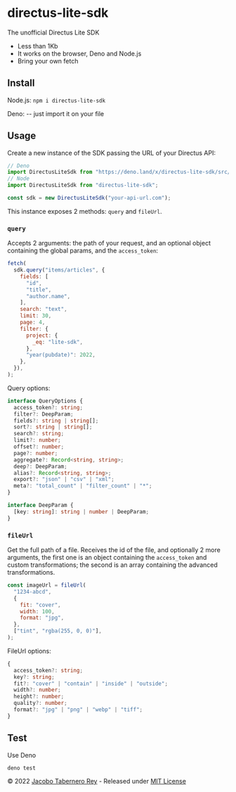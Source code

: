 # directus-lite-sdk

The unofficial Directus Lite SDK

- Less than 1Kb
- It works on the browser, Deno and Node.js
- Bring your own fetch

## Install

Node.js: `npm i directus-lite-sdk`

Deno: -- just import it on your file

## Usage

Create a new instance of the SDK passing the URL of your Directus API:

```js
// Deno
import DirectusLiteSdk from "https://deno.land/x/directus-lite-sdk/src/LiteSdk.ts";
// Node
import DirectusLiteSdk from "directus-lite-sdk";

const sdk = new DirectusLiteSdk("your-api-url.com");
```

This instance exposes 2 methods: `query` and `fileUrl`.

### `query`

Accepts 2 arguments: the path of your request, and an optional object containing
the global params, and the `access_token`:

```js
fetch(
  sdk.query("items/articles", {
    fields: [
      "id",
      "title",
      "author.name",
    ],
    search: "text",
    limit: 30,
    page: 4,
    filter: {
      project: {
        _eq: "lite-sdk",
      },
      "year(pubdate)": 2022,
    },
  }),
);
```

Query options:

```typescript
interface QueryOptions {
  access_token?: string;
  filter?: DeepParam;
  fields?: string | string[];
  sort?: string | string[];
  search?: string;
  limit?: number;
  offset?: number;
  page?: number;
  aggregate?: Record<string, string>;
  deep?: DeepParam;
  alias?: Record<string, string>;
  export?: "json" | "csv" | "xml";
  meta?: "total_count" | "filter_count" | "*";
}

interface DeepParam {
  [key: string]: string | number | DeepParam;
}
```

### `fileUrl`

Get the full path of a file. Receives the id of the file, and optionally 2 more
arguments, the first one is an object containing the `access_token` and custom
transformations; the second is an array containing the advanced transformations.

```js
const imageUrl = fileUrl(
  "1234-abcd",
  {
    fit: "cover",
    width: 100,
    format: "jpg",
  },
  ["tint", "rgba(255, 0, 0)"],
);
```

FileUrl options:

```typescript
{
  access_token?: string;
  key?: string;
  fit?: "cover" | "contain" | "inside" | "outside";
  width?: number;
  height?: number;
  quality?: number;
  format?: "jpg" | "png" | "webp" | "tiff";
}
```

## Test

Use Deno

```sh
deno test
```

© 2022 [Jacobo Tabernero Rey](https://github.com/jacoborus) - Released under
[MIT License](https://raw.github.com/jacoborus/hexterm/master/LICENSE)

